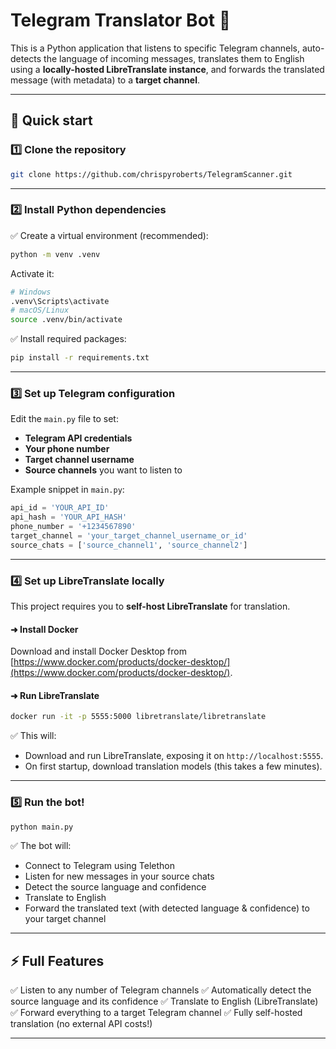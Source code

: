 # Telegram Translator Bot 🤖

This is a Python application that listens to specific Telegram channels, auto-detects the language of incoming messages, translates them to English using a **locally-hosted LibreTranslate instance**, and forwards the translated message (with metadata) to a **target channel**.

---

## 🚀 Quick start

### 1️⃣ Clone the repository

```bash
git clone https://github.com/chrispyroberts/TelegramScanner.git
````

---

### 2️⃣ Install Python dependencies

✅ Create a virtual environment (recommended):

```bash
python -m venv .venv
```

Activate it:

```bash
# Windows
.venv\Scripts\activate
# macOS/Linux
source .venv/bin/activate
```

✅ Install required packages:

```bash
pip install -r requirements.txt
```

---

### 3️⃣ Set up Telegram configuration

Edit the `main.py` file to set:

* **Telegram API credentials**
* **Your phone number**
* **Target channel username**
* **Source channels** you want to listen to

Example snippet in `main.py`:

```python
api_id = 'YOUR_API_ID'
api_hash = 'YOUR_API_HASH'
phone_number = '+1234567890'
target_channel = 'your_target_channel_username_or_id'
source_chats = ['source_channel1', 'source_channel2']
```

---

### 4️⃣ Set up LibreTranslate locally

This project requires you to **self-host LibreTranslate** for translation.

#### ➜ Install Docker

Download and install Docker Desktop from [https://www.docker.com/products/docker-desktop/](https://www.docker.com/products/docker-desktop/).

#### ➜ Run LibreTranslate

```bash
docker run -it -p 5555:5000 libretranslate/libretranslate
```

✅ This will:

* Download and run LibreTranslate, exposing it on `http://localhost:5555`.
* On first startup, download translation models (this takes a few minutes).

---

### 5️⃣ Run the bot!

```bash
python main.py
```

✅ The bot will:

* Connect to Telegram using Telethon
* Listen for new messages in your source chats
* Detect the source language and confidence
* Translate to English
* Forward the translated text (with detected language & confidence) to your target channel

---

## ⚡ Full Features

✅ Listen to any number of Telegram channels
✅ Automatically detect the source language and its confidence
✅ Translate to English (LibreTranslate)
✅ Forward everything to a target Telegram channel
✅ Fully self-hosted translation (no external API costs!)

---
